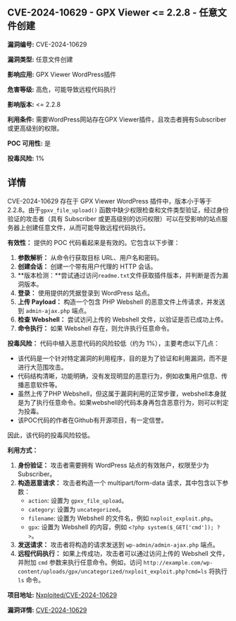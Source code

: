 ## CVE-2024-10629 - GPX Viewer <= 2.2.8 - 任意文件创建

**漏洞编号:** CVE-2024-10629

**漏洞类型:** 任意文件创建

**影响应用:** GPX Viewer WordPress插件

**危害等级:** 高危，可能导致远程代码执行

**影响版本:** <= 2.2.8

**利用条件:** 需要WordPress网站存在GPX Viewer插件，且攻击者拥有Subscriber或更高级别的权限。

**POC 可用性:** 是

**投毒风险:** 1%

## 详情

CVE-2024-10629 存在于 GPX Viewer WordPress 插件中，版本小于等于 2.2.8。由于`gpxv_file_upload()` 函数中缺少权限检查和文件类型验证，经过身份验证的攻击者（具有 Subscriber 或更高级别的访问权限）可以在受影响的站点服务器上创建任意文件，从而可能导致远程代码执行。

**有效性：**
提供的 POC 代码看起来是有效的。它包含以下步骤：

1.  **参数解析：** 从命令行获取目标 URL、用户名和密码。
2.  **创建会话：** 创建一个带有用户代理的 HTTP 会话。
3.  **版本检测：**尝试通过访问`readme.txt`文件获取插件版本，并判断是否为漏洞版本。
4.  **登录：** 使用提供的凭据登录到 WordPress 站点。
5.  **上传 Payload：** 构造一个包含 PHP Webshell 的恶意文件上传请求，并发送到 `admin-ajax.php` 端点。
6.  **检查 Webshell：** 尝试访问上传的 Webshell 文件，以验证是否已成功上传。
7.  **命令执行：** 如果 Webshell 存在，则允许执行任意命令。

**投毒风险：**
代码中植入恶意代码的风险较低（约为 1%），主要考虑以下几点：

*   该代码是一个针对特定漏洞的利用程序，目的是为了验证和利用漏洞，而不是进行大范围攻击。
*   代码结构清晰，功能明确，没有发现明显的恶意行为，例如收集用户信息、传播恶意软件等。
*   虽然上传了PHP Webshell，但这属于漏洞利用的正常步骤，webshell本身就是为了执行任意命令。如果webshell的代码本身再包含恶意行为，则可以判定为投毒。
*   该POC代码的作者在Github有开源项目，有一定信誉。

因此，该代码的投毒风险较低。

**利用方式：**

1.  **身份验证：** 攻击者需要拥有 WordPress 站点的有效账户，权限至少为 Subscriber。
2.  **构造恶意请求：** 攻击者构造一个 multipart/form-data 请求，其中包含以下参数：
    *   `action`: 设置为 `gpxv_file_upload`。
    *   `category`: 设置为 `uncategorized`。
    *   `filename`: 设置为 Webshell 的文件名，例如 `nxploit_exploit.php`。
    *   `gpx`: 设置为 Webshell 的内容，例如 `<?php system($_GET['cmd']); ?>`。
3.  **发送请求：** 攻击者将构造的请求发送到 `wp-admin/admin-ajax.php` 端点。
4.  **远程代码执行：** 如果上传成功，攻击者可以通过访问上传的 Webshell 文件，并附加 `cmd` 参数来执行任意命令。例如，访问 `http://example.com/wp-content/uploads/gpx/uncategorized/nxploit_exploit.php?cmd=ls` 将执行 `ls` 命令。

**项目地址:** [Nxploited/CVE-2024-10629](https://github.com/Nxploited/CVE-2024-10629)

**漏洞详情:** [CVE-2024-10629](https://nvd.nist.gov/vuln/detail/CVE-2024-10629)